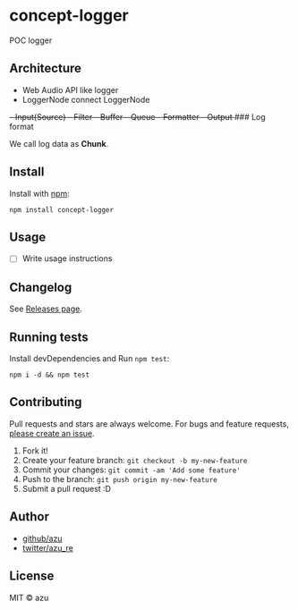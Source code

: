 # concept-logger

POC logger 

## Architecture

- Web Audio API like logger
- LoggerNode connect LoggerNode

<del>
- Input(Source)
- Filter
- Buffer
- Queue
- Formatter
- Output
</del>
### Log format

We call log data as **Chunk**.

## Install

Install with [npm](https://www.npmjs.com/):

    npm install concept-logger

## Usage

- [ ] Write usage instructions

## Changelog

See [Releases page](https://github.com/azu/concept-logger/releases).

## Running tests

Install devDependencies and Run `npm test`:

    npm i -d && npm test

## Contributing

Pull requests and stars are always welcome.
For bugs and feature requests, [please create an issue](https://github.com/azu/concept-logger/issues).

1. Fork it!
2. Create your feature branch: `git checkout -b my-new-feature`
3. Commit your changes: `git commit -am 'Add some feature'`
4. Push to the branch: `git push origin my-new-feature`
5. Submit a pull request :D

## Author

- [github/azu](https://github.com/azu)
- [twitter/azu_re](http://twitter.com/azu_re)

## License

MIT © azu
